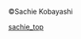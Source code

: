 <meta name="description" content="Sachie Kobayashi Composer Compositrice music 小林祥恵 作曲家">
<meta name="google-site-verification" content="PSs9FycpZSwgFYAEa__dkr-CMIQub8WbZzzVl6XYPN8">

<!-- ! ![top](https://github.com/kbys88/kbys88.github.io/assets/142012962/cd08f984-a0b5-4a29-b913-d0c13c491310)-->
©︎Sachie Kobayashi
<!--![day1_1](https://github.com/kbys88/kbys88.github.io/assets/142012962/7684f8b4-5ac5-472d-b7a3-ec978862a9a1) -->

[sachie_top](https://github.com/kbys88/kbys88.github.io/assets/142012962/8d3a8ccb-1468-4116-aa63-af1c6d8d54cc) 
